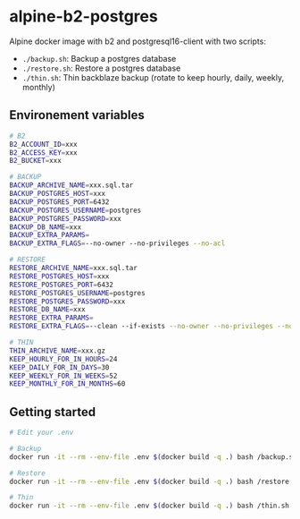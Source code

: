 # alpine-b2-postgres

Alpine docker image with b2 and postgresql16-client with two scripts:

- `./backup.sh`: Backup a postgres database
- `./restore.sh`: Restore a postgres database
- `./thin.sh`: Thin backblaze backup (rotate to keep hourly, daily, weekly, monthly)

## Environement variables

```sh
# B2
B2_ACCOUNT_ID=xxx
B2_ACCESS_KEY=xxx
B2_BUCKET=xxx

# BACKUP
BACKUP_ARCHIVE_NAME=xxx.sql.tar
BACKUP_POSTGRES_HOST=xxx
BACKUP_POSTGRES_PORT=6432
BACKUP_POSTGRES_USERNAME=postgres
BACKUP_POSTGRES_PASSWORD=xxx
BACKUP_DB_NAME=xxx
BACKUP_EXTRA_PARAMS=
BACKUP_EXTRA_FLAGS=--no-owner --no-privileges --no-acl

# RESTORE
RESTORE_ARCHIVE_NAME=xxx.sql.tar
RESTORE_POSTGRES_HOST=xxx
RESTORE_POSTGRES_PORT=6432
RESTORE_POSTGRES_USERNAME=postgres
RESTORE_POSTGRES_PASSWORD=xxx
RESTORE_DB_NAME=xxx
RESTORE_EXTRA_PARAMS=
RESTORE_EXTRA_FLAGS=--clean --if-exists --no-owner --no-privileges --no-acl

# THIN
THIN_ARCHIVE_NAME=xxx.gz
KEEP_HOURLY_FOR_IN_HOURS=24
KEEP_DAILY_FOR_IN_DAYS=30
KEEP_WEEKLY_FOR_IN_WEEKS=52
KEEP_MONTHLY_FOR_IN_MONTHS=60
```

## Getting started

```sh
# Edit your .env

# Backup
docker run -it --rm --env-file .env $(docker build -q .) bash /backup.sh

# Restore
docker run -it --rm --env-file .env $(docker build -q .) bash /restore.sh

# Thin
docker run -it --rm --env-file .env $(docker build -q .) bash /thin.sh

```
